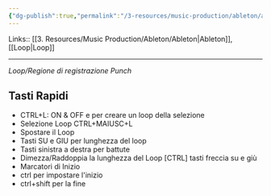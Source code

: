```yaml
---
{"dg-publish":true,"permalink":"/3-resources/music-production/ableton/ableton-loop/"}
---
```


Links:: [[3. Resources/Music Production/Ableton/Ableton\|Ableton]], [[Loop\|Loop]]

---
_Loop/Regione di registrazione Punch_

## Tasti Rapidi

- CTRL+L: ON & OFF e per creare un loop della selezione
- Selezione Loop CTRL+MAIUSC+L
- Spostare il Loop
- Tasti SU e GIU per lunghezza del loop
- Tasti sinistra a destra per battute
- Dimezza/Raddoppia la lunghezza del Loop \[CTRL\] tasti freccia su e giù
- Marcatori di Inizio
- ctrl per impostare l'inizio
- ctrl+shift per la fine

